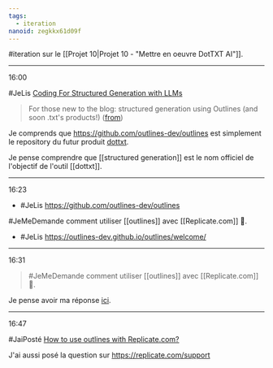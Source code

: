 ```yaml
---
tags:
  - iteration
nanoid: zegkkx61d09f
---
```


#iteration sur le [[Projet 10|Projet 10 - "Mettre en oeuvre DotTXT AI"]].

---

16:00

#JeLis [Coding For Structured Generation with LLMs](https://blog.dottxt.co/coding-for-structured-generation.html)

> For those new to the blog: structured generation using Outlines (and soon .txt's products!)  ([from](https://blog.dottxt.co/coding-for-structured-generation.html))

Je comprends que https://github.com/outlines-dev/outlines est simplement le repository du futur produit [dottxt](https://dottxt.co/).

Je pense comprendre que [[structured generation]] est le nom officiel de l'objectif de l'outil [[dottxt]].

---

16:23

- #JeLis https://github.com/outlines-dev/outlines

#JeMeDemande comment utiliser [[outlines]] avec [[Replicate.com]] 🤔.

- #JeLis https://outlines-dev.github.io/outlines/welcome/

---

16:31

> #JeMeDemande comment utiliser [[outlines]] avec [[Replicate.com]] 🤔.

Je pense avoir ma réponse [ici](https://outlines-dev.github.io/outlines/reference/models/openai/#models-that-follow-the-openai-standard).

---

16:47

#JaiPosté [How to use outlines with Replicate.com?](https://github.com/outlines-dev/outlines/discussions/1023)

J'ai aussi posé la question sur https://replicate.com/support
